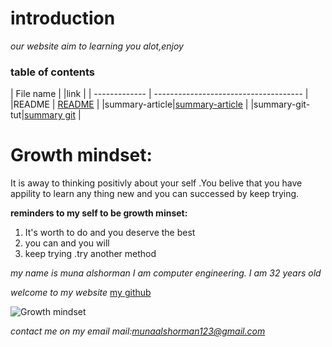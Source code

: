 
# introduction

*our website aim to learning you alot,enjoy*

### table of contents

| File name     | |link                                  |
| ------------- | ------------------------------------- |
|README         | [README](README.md)                   |
|summary-article|[summary-article](summary-article.md) |
|summary-git-tut|[summary git](summary-git-tut.md)     |
# Growth mindset: 
It is away to thinking positivly about your self .You belive that you have appility to learn any thing new and you can successed by keep trying.

**reminders to my self to be growth minset:**
1. It's worth to do and you deserve the best
1. you can and you will
1. keep trying .try another method



*my name is muna alshorman I am computer engineering. I am 32 years old*

*welcome to my website*
  [my github](https://munaalshorman.github.io/learning-journal/)
  
  
 ![Growth mindset](https://singularityhub.com/wp-content/uploads/2018/11/multicolored-brain-connections_shutterstock_347864354-1068x601.jpg)
 
 
 *contact me on my email mail:munaalshorman123@gmail.com*
 
 
 









